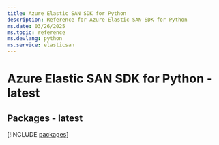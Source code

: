 ```yaml
---
title: Azure Elastic SAN SDK for Python
description: Reference for Azure Elastic SAN SDK for Python
ms.date: 03/26/2025
ms.topic: reference
ms.devlang: python
ms.service: elasticsan
---
```

# Azure Elastic SAN SDK for Python - latest
## Packages - latest
[!INCLUDE [packages](elastic-san-index.md)]
